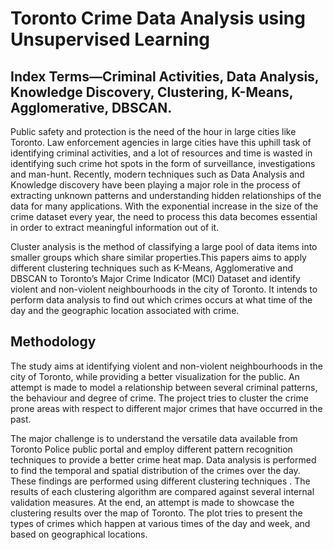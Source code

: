 <h1>Toronto Crime Data Analysis using Unsupervised Learning</h1>

<h2> Index Terms—Criminal Activities, Data Analysis, Knowledge
Discovery, Clustering, K-Means, Agglomerative, DBSCAN. </h2>
<p>
Public safety and protection is the need of the hour in large cities like Toronto. Law enforcement agencies in large cities have this uphill task of identifying criminal activities,
and a lot of resources and time is wasted in identifying such crime hot spots in the form of surveillance, investigations and man-hunt.
Recently, modern techniques such as Data Analysis and Knowledge discovery have been playing a major role in the process of extracting unknown patterns and understanding
hidden relationships of the data for many applications. With the exponential increase in the size of the crime dataset every year, the need to process this data becomes essential in order
to extract meaningful information out of it. 
</p>
<p>
Cluster analysis is the method of classifying a large pool of data items into smaller groups which share similar properties.This papers aims to apply different clustering techniques such as K-Means, Agglomerative
and DBSCAN to Toronto’s Major Crime Indicator (MCI) Dataset
and identify violent and non-violent neighbourhoods in the city
of Toronto. It intends to perform data analysis to find out which
crimes occurs at what time of the day and the geographic location
associated with crime.
</p>

<h2>  Methodology </h2>
<p>
The study aims at identifying violent and non-violent neighbourhoods
in the city of Toronto, while providing a better
visualization for the public. An attempt is made to model a
relationship between several criminal patterns, the behaviour
and degree of crime. The project tries to cluster the crime
prone areas with respect to different major crimes that have
occurred in the past. 
</p>
<p>
The major challenge is to understand
the versatile data available from Toronto Police public portal
and employ different pattern recognition techniques to provide
a better crime heat map. Data analysis is performed to find
the temporal and spatial distribution of the crimes over the
day. These findings are performed using different clustering
techniques . The results of each clustering algorithm are
compared against several internal validation measures. At the
end, an attempt is made to showcase the clustering results
over the map of Toronto. The plot tries to present the types of
crimes which happen at various times of the day and week,
and based on geographical locations.
</p>
